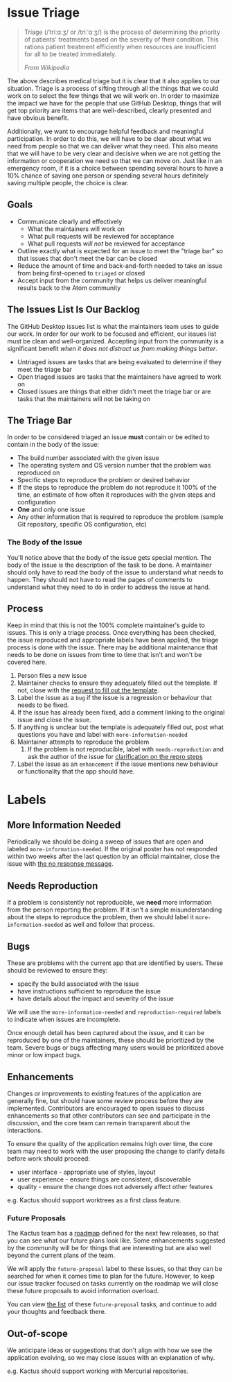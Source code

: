 # Issue Triage

> Triage (/ˈtriːɑːʒ/ or /triːˈɑːʒ/) is the process of determining the priority
> of patients' treatments based on the severity of their condition. This
> rations patient treatment efficiently when resources are insufficient for all
> to be treated immediately.
>
> *From Wikipedia*

The above describes medical triage but it is clear that it also applies to our
situation. Triage is a process of sifting through all the things that we could
work on to select the few things that we will work on. In order to maximize the
impact we have for the people that use GitHub Desktop, things that will get top
priority are items that are well-described, clearly presented and have obvious
benefit.

Additionally, we want to encourage helpful feedback and meaningful
participation. In order to do this, we will have to be clear about what we need
from people so that we can deliver what they need. This also means that we will
have to be very clear and decisive when we are not getting the information or
cooperation we need so that we can move on. Just like in an emergency room, if
it is a choice between spending several hours to have a 10% chance of saving
one person or spending several hours definitely saving multiple people, the
choice is clear.

## Goals

* Communicate clearly and effectively
    * What the maintainers will work on
    * What pull requests will be reviewed for acceptance
    * What pull requests *will not* be reviewed for acceptance
* Outline exactly what is expected for an issue to meet the "triage bar" so
  that issues that don't meet the bar can be closed
* Reduce the amount of time and back-and-forth needed to take an issue from
  being first-opened to `triaged` or closed
* Accept input from the community that helps us deliver meaningful results back
  to the Atom community

## The Issues List Is Our Backlog

The GitHub Desktop issues list is what the maintainers team uses to guide our
work. In order for our work to be focused and efficient, our issues list must
be clean and well-organized. Accepting input from the community is a
significant benefit *when it does not distract us from making things better*.

* Untriaged issues are tasks that are being evaluated to determine if they meet
  the triage bar
* Open triaged issues are tasks that the maintainers have agreed to work on
* Closed issues are things that either didn't meet the triage bar or are tasks
  that the maintainers will not be taking on

## The Triage Bar

In order to be considered triaged an issue **must** contain or be edited to
contain in the body of the issue:

* The build number associated with the given issue
* The operating system and OS version number that the problem was reproduced on
* Specific steps to reproduce the problem or desired behavior
* If the steps to reproduce the problem do not reproduce it 100% of the time,
  an estimate of how often it reproduces with the given steps and configuration
* **One** and only one issue
* Any other information that is required to reproduce the problem (sample Git
  repository, specific OS configuration, etc)

### The Body of the Issue

You'll notice above that the body of the issue gets special mention. The body
of the issue is the description of the task to be done. A maintainer should
only have to read the body of the issue to understand what needs to happen.
They should not have to read the pages of comments to understand what they need
to do in order to address the issue at hand.

## Process

Keep in mind that this is not the 100% complete maintainer's guide to issues.
This is only a triage process. Once everything has been checked, the issue
reproduced and appropriate labels have been applied, the triage process is done
with the issue. There may be additional maintenance that needs to be done on
issues from time to time that isn't and won't be covered here.

1. Person files a new issue
1. Maintainer checks to ensure they adequately filled out the template. If not,
   close with the [request to fill out the template](canned-messages/needs-template.md).
1. Label the issue as a `bug` if the issue is a regression or behaviour that
   needs to be fixed.
1. If the issue has already been fixed, add a comment linking to the original
   issue and close the issue.
1. If anything is unclear but the template is adequately filled out, post what
   questions you have and label with `more-information-needed`
1. Maintainer attempts to reproduce the problem
    1. If the problem is not reproducible, label with `needs-reproduction` and
       ask the author of the issue for [clarification on the repro steps](canned-messages/repro-steps.md)
1. Label the issue as an `enhancement` if the issue mentions new behaviour
   or functionality that the app should have.

# Labels

## More Information Needed

Periodically we should be doing a sweep of issues that are open and labeled
`more-information-needed`. If the original poster has not responded within
two weeks after the last question by an official maintainer, close the issue
with [the no response message](canned-messages/no-response.md).

## Needs Reproduction

If a problem is consistently not reproducible, we **need** more information
from the person reporting the problem. If it isn't a simple misunderstanding
about the steps to reproduce the problem, then we should label it
`more-information-needed` as well and follow that process.

## Bugs

These are problems with the current app that are identified by users. These
should be reviewed to ensure they:

 - specify the build associated with the issue
 - have instructions sufficient to reproduce the issue
 - have details about the impact and severity of the issue

We will use the `more-information-needed` and `reproduction-required` labels to
indicate when issues are incomplete.

Once enough detail has been captured about the issue, and it can be reproduced
by one of the maintainers, these should be prioritized by the team. Severe bugs
or bugs affecting many users would be prioritized above minor or low impact
bugs.

## Enhancements

Changes or improvements to existing features of the application are generally
fine, but should have some review process before they are implemented.
Contributors are encouraged to open issues to discuss enhancements so that other
contributors can see and participate in the discussion, and the core team can
remain transparent about the interactions.

To ensure the quality of the application remains high over time, the core team
may need to work with the user proposing the change to clarify details before
work should proceed:

 - user interface - appropriate use of styles, layout
 - user experience - ensure things are consistent, discoverable
 - quality - ensure the change does not adversely affect other features

e.g. Kactus should support worktrees as a first class feature.

### Future Proposals

The Kactus team has a [roadmap](roadmap.md) defined for the next few releases,
so that you can see what our future plans look like. Some enhancements suggested
by the community will be for things that are interesting but are also well
beyond the current plans of the team.

We will apply the `future-proposal` label to these issues, so that they can be
searched for when it comes time to plan for the future. However, to keep
our issue tracker focused on tasks currently on the roadmap we will close these
future proposals to avoid information overload.

You can view [the list](https://github.com/kactus-io/kactus/issues?q=is%3Aissue+label%3Afuture-proposal)
of these `future-proposal` tasks, and continue to add your thoughts and feedback
there.

## Out-of-scope

We anticipate ideas or suggestions that don't align with how we see the
application evolving, so we may close issues with an explanation of why.

e.g. Kactus should support working with Mercurial repositories.
